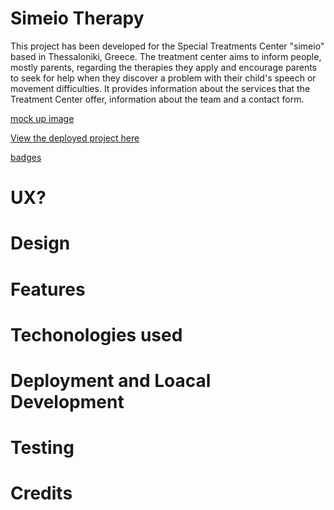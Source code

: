 # Simeio Therapy
This project has been developed for the Special Treatments Center "simeio" based in Thessaloniki, Greece. The treatment center aims to inform people, mostly parents, regarding the therapies they apply and encourage parents to seek for help when they discover a problem with their child's speech or movement difficulties. It provides information about the services that the Treatment Center offer, information about the team and a contact form.

[mock up image](documentation/mock-up.png)

[View the deployed project here](https://vasileios20.github.io/simeio-therapy/index.html)

[badges](https://img.shields.io/badge/<CONTRIBUTORS>-<1>-<RED>)

# UX?

# Design

# Features 

# Techonologies used

# Deployment and Loacal Development

# Testing

# Credits

[def]: documentation/mock-up.png